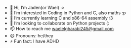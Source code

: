 - 👋 Hi, I’m Jaden(or Wael) :>
- 👀 I’m interested in Coding in Python and C, also maths :p
- 🌱 I’m currently learning C and x86-64 assembly :3
- 💞️ I’m looking to collaborate on Python projects (:
- 📫 How to reach me waelelgharabi245@gmail.com
- 😄 Pronouns: he/they
- ⚡ Fun fact: I have ADHD

<!---
Mike120000/Mike120000 is a ✨ special ✨ repository because its `README.md` (this file) appears on your GitHub profile.
You can click the Preview link to take a look at your changes.
--->
